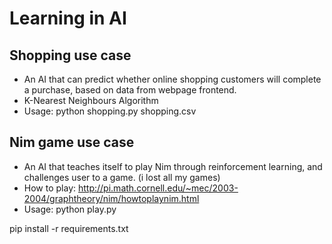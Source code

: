 # Learning in AI

## Shopping use case
- An AI that can predict whether online shopping customers will complete a purchase, based on data from webpage frontend.
- K-Nearest Neighbours Algorithm
- Usage: python shopping.py shopping.csv

## Nim game use case 
- An AI that teaches itself to play Nim through reinforcement learning, and challenges user to a game. (i lost all my games)
- How to play: http://pi.math.cornell.edu/~mec/2003-2004/graphtheory/nim/howtoplaynim.html
- Usage: python play.py
  
pip install -r requirements.txt